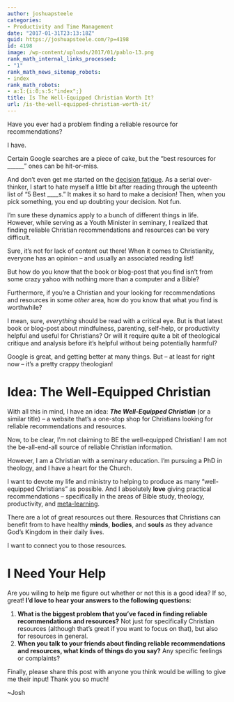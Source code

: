 ```yaml
---
author: joshuapsteele
categories:
- Productivity and Time Management
date: "2017-01-31T23:13:18Z"
guid: https://joshuapsteele.com/?p=4198
id: 4198
image: /wp-content/uploads/2017/01/pablo-13.png
rank_math_internal_links_processed:
- "1"
rank_math_news_sitemap_robots:
- index
rank_math_robots:
- a:1:{i:0;s:5:"index";}
title: Is The Well-Equipped Christian Worth It?
url: /is-the-well-equipped-christian-worth-it/
---
```


Have you ever had a problem finding a reliable resource for recommendations?

I have.

Certain Google searches are a piece of cake, but the “best resources for \_\_\_\_\_\_” ones can be hit-or-miss.

And don’t even get me started on the [decision fatigue](https://en.wikipedia.org/wiki/Decision_fatigue). As a serial over-thinker, I start to hate myself a little bit after reading through the upteenth list of “5 Best \_\_\_\_s.” It makes it so hard to make a decision! Then, when you pick something, you end up doubting your decision. Not fun.

I’m sure these dynamics apply to a bunch of different things in life. However, while serving as a Youth Minister in seminary, I realized that finding reliable Christian recommendations and resources can be very difficult.

Sure, it’s not for lack of content out there! When it comes to Christianity, everyone has an opinion – and usually an associated reading list!

But how do you know that the book or blog-post that you find isn’t from some crazy yahoo with nothing more than a computer and a Bible?

Furthermore, if you’re a Christian and your looking for recommendations and resources in some *other* area, how do you know that what you find is worthwhile?

I mean, sure, *everything* should be read with a critical eye. But is that latest book or blog-post about mindfulness, parenting, self-help, or productivity helpful and useful for Christians? Or will it require quite a bit of theological critique and analysis before it’s helpful without being potentially harmful?

Google is great, and getting better at many things. But – at least for right now – it’s a pretty crappy theologian!

# Idea: The Well-Equipped Christian

With all this in mind, I have an idea: ***The Well-Equipped Christian*** (or a similar title) – a website that’s a one-stop shop for Christians looking for reliable recommendations and resources.

Now, to be clear, I’m not claiming to BE the well-equipped Christian! I am not the be-all-end-all source of reliable Christian information.

However, I am a Christian with a seminary education. I’m pursuing a PhD in theology, and I have a heart for the Church.

I want to devote my life and ministry to helping to produce as many “well-equipped Christians” as possible. And I absolutely **love** giving practical recommendations – specifically in the areas of Bible study, theology, productivity, and [meta-learning](https://en.wikipedia.org/wiki/Meta_learning).

There are a lot of great resources out there. Resources that Christians can benefit from to have healthy **minds**, **bodies**, and **souls** as they advance God’s Kingdom in their daily lives.

I want to connect you to those resources.

# I Need Your Help

Are you wiling to help me figure out whether or not this is a good idea? If so, great! **I’d love to hear your answers to the following questions:**

1. **What is the biggest problem that you’ve faced in finding reliable recommendations and resources?** Not just for specifically Christian resources (although that’s great if you want to focus on that), but also for resources in general.
2. **When you talk to your friends about finding reliable recommendations and resources, what kinds of things do you say?** Any specific feelings or complaints?

Finally, please share this post with anyone you think would be willing to give me their input! Thank you so much!

~Josh